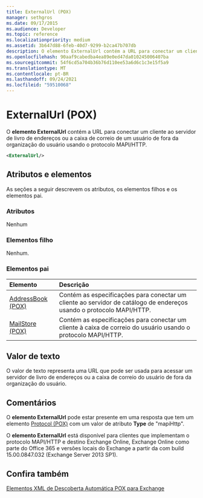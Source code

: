 ```yaml
---
title: ExternalUrl (POX)
manager: sethgros
ms.date: 09/17/2015
ms.audience: Developer
ms.topic: reference
ms.localizationpriority: medium
ms.assetid: 3b647d88-6feb-40d7-9299-b2ca47b707db
description: O elemento ExternalUrl contém a URL para conectar um cliente ao servidor de livro de endereços ou a caixa de correio de um usuário de fora da organização do usuário usando o protocolo MAPI/HTTP.
ms.openlocfilehash: 90aaf9cabedba4ea89e0ed47da010245006407ba
ms.sourcegitcommit: 54f6cd5a704b36b76d110ee53a6d6c1c3e15f5a9
ms.translationtype: MT
ms.contentlocale: pt-BR
ms.lasthandoff: 09/24/2021
ms.locfileid: "59510068"
---
```

# <a name="externalurl-pox"></a>ExternalUrl (POX)

O **elemento ExternalUrl** contém a URL para conectar um cliente ao servidor de livro de endereços ou a caixa de correio de um usuário de fora da organização do usuário usando o protocolo MAPI/HTTP. 
  
```XML
<ExternalUrl/>
```

## <a name="attributes-and-elements"></a>Atributos e elementos

As seções a seguir descrevem os atributos, os elementos filhos e os elementos pai.
  
### <a name="attributes"></a>Atributos

Nenhum
  
### <a name="child-elements"></a>Elementos filho

Nenhum.
  
### <a name="parent-elements"></a>Elementos pai

|**Elemento**|**Descrição**|
|:-----|:-----|
|[AddressBook (POX)](addressbook-pox.md) <br/> |Contém as especificações para conectar um cliente ao servidor de catálogo de endereços usando o protocolo MAPI/HTTP.  <br/> |
|[MailStore (POX)](mailstore-pox.md) <br/> |Contém as especificações para conectar um cliente à caixa de correio do usuário usando o protocolo MAPI/HTTP.  <br/> |
   
## <a name="text-value"></a>Valor de texto

O valor de texto representa uma URL que pode ser usada para acessar um servidor de livro de endereços ou a caixa de correio do usuário de fora da organização do usuário.
  
## <a name="remarks"></a>Comentários

O **elemento ExternalUrl** pode estar presente em uma resposta que tem um elemento [Protocol (POX)](protocol-pox.md) com um valor de atributo **Type** de "mapiHttp". 
  
O **elemento ExternalUrl** está disponível para clientes que implementam o protocolo MAPI/HTTP e destino Exchange Online, Exchange Online como parte do Office 365 e versões locais do Exchange a partir da com build 15.00.0847.032 (Exchange Server 2013 SP1). 
  
## <a name="see-also"></a>Confira também



[Elementos XML de Descoberta Automática POX para Exchange](pox-autodiscover-xml-elements-for-exchange.md)

